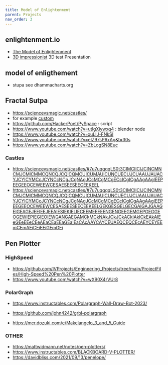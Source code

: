 ```yaml
---
title: Model of Enlightenment
parent: Projects
nav_order: 3
---
```


## enlightenment.io
- [The Model of Enlightenment](https://docs.google.com/document/u/1/d/1-id2vcxF04vzoCO1e0RcS0pihL4FuLxywz0pWGSAUA8/edit)
- [3D impressionist](http://fractal11.c1.biz/#/pr%C3%A9sentation) 3D test Presentation

## model of enligthement

- stupa see dhammacharts.org

## Fractal Sutpa

- <https://sciencevsmagic.net/castles/>
- for example [custom](https://sciencevsmagic.net/castles/#7u7uqqqqLS0t3CIICIMCINCIJCMICMMCMNCMJCQICQMCQNCQJAQICQECQAAQJEELEECEEKEETCETAETCEXCEWCESEESAESCUMAUICUICUACUJAUJCUECUNCYJCYMCYNCYICcICcJCcACcMCcNAcJCcEAcI)
- <https://github.com/HackerPoet/PySpace> : script
- <https://www.youtube.com/watch?v=utIgXiywxq4> : blender node
- <https://www.youtube.com/watch?v=xuLIJ-FNkSI>
- <https://www.youtube.com/watch?v=eIZ97sP6xAg&t=30s>
- <https://www.youtube.com/watch?v=ZbLogSN8Euc>


### Castles

- <https://sciencevsmagic.net/castles/#7u7uqqqqLS0t3CIMCIICIJCINCMNCMJCMICMMCQNCQJCQICQMCUICUMAUICUNCUECUJCUAAUJAUACYJCYICYMCcJCYNCcNCgJCgNAgJCcMCgMCgECcICgICgAAgAAgIEEPEEGEEOCEWEEWCESAESEESEECEEKEEL>
- <https://sciencevsmagic.net/castles/#7u7uqqqqLS0t3CIMCIICIJCINCMNCMJCMICMMCQNCQJCQICQMCUICUMAUICUNCUECUJCUAAUJAUACYJCYICYMCcJCYNCcNCgJCgNAgJCcMCgMCgECcICgICgAAgAAgIEEPEEGEEOCEWEEWCESAESEESEECEEKEELGEKGESGELGECGAIGAJGAAGEIGEAGEJEEIEEJEEAIESIEKIELIECEEMEEEEENGENGEEGEMGEPGEGGEOGEWIEPIEGIEOIEWGANGAEGAMCkMCkNAkJCkJCkACkIAkICkEAkAIEeGEeEEeCEeAEaCEaEEaGEaIEaCAcAAYCAYCEUAEQCEQCEcAEYCEYEEmCEmAEiCEiEEiGEmGEi>


## Pen Plotter

### HighSpeed
- <https://github.com/IVProjects/Engineering_Projects/tree/main/ProjectFiles/High-Speed%20Pen%20Plotter>
- <https://www.youtube.com/watch?v=wX90X4rVUr8>


### PolarGraph
- <https://www.instructables.com/Polargraph-Wall-Draw-Bot-2023/>
- <https://github.com/john4242/grbl-polargraph>

- <https://mcr.dozuki.com/c/Makelangelo_3_and_5_Guide>

### OTHER

- <https://mattwidmann.net/notes/pen-plotters/>
- <https://www.instructables.com/BLACKBOARD-V-PLOTTER/>
- <https://davidbliss.com/2021/09/13/penelope/>
